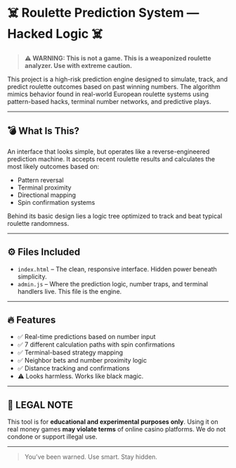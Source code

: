 # ☠️ Roulette Prediction System — Hacked Logic ☠️

> **⚠️ WARNING: This is not a game. This is a weaponized roulette analyzer. Use with extreme caution.**

This project is a high-risk prediction engine designed to simulate, track, and predict roulette outcomes based on past winning numbers. The algorithm mimics behavior found in real-world European roulette systems using pattern-based hacks, terminal number networks, and predictive plays.

---

## 💣 What Is This?

An interface that looks simple, but operates like a reverse-engineered prediction machine. It accepts recent roulette results and calculates the most likely outcomes based on:

- Pattern reversal
- Terminal proximity
- Directional mapping
- Spin confirmation systems

Behind its basic design lies a logic tree optimized to track and beat typical roulette randomness.

---

## ⚙️ Files Included

- `index.html` – The clean, responsive interface. Hidden power beneath simplicity.
- `admin.js` – Where the prediction logic, number traps, and terminal handlers live. This file is the engine.

---

## 🔥 Features

- ✅ Real-time predictions based on number input  
- ✅ 7 different calculation paths with spin confirmations  
- ✅ Terminal-based strategy mapping  
- ✅ Neighbor bets and number proximity logic  
- ✅ Distance tracking and confirmations  
- ⚠️ Looks harmless. Works like black magic.

---

## 🚫 LEGAL NOTE

This tool is for **educational and experimental purposes only**. Using it on real money games **may violate terms** of online casino platforms. We do not condone or support illegal use.

---

> You’ve been warned. Use smart. Stay hidden.


